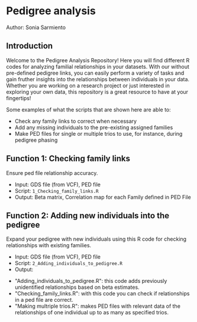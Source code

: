 # Pedigree analysis
Author: Sonia Sarmiento

## Introduction
Welcome to the Pedigree Analysis Repository! Here you will find different R codes for analyzing familial relationships in your datasets. With our without pre-defined pedigree links, you can easily perform a variety of tasks and gain fruther insights into the relationships between individuals in your data. Whether you are working on a research project or just interested in exploring your own data, this repository is a great resource to have at your fingertips!

Some examples of what the scripts that are shown here are able to:
* Check any family links to correct when necessary
* Add any missing individuals to the pre-existing assigned families
* Make PED files for single or multiple trios to use, for instance, during pedigree phasing


## Function 1: Checking family links
Ensure ped file relationship accuracy.
* Input: GDS file (from VCF), PED file
* Script: ```1_Checking_family_links.R```
* Output: Beta matrix, Correlation map for each Family defined in PED File

## Function 2: Adding new individuals into the pedigree
Expand your pedigree with new individuals using this R code for checking relationships with existing families.
* Input: GDS file (from VCF), PED file
* Script: ```2_Adding_individuals_to_pedigree.R```
* Output: 



- "Adding_individuals_to_pedigree.R": this code adds previously unidentified relationships based on beta estimates.
- "Checking_family_links.R": with this code you can check if relationships in a ped file are correct.
- "Making multriple trios.R": makes PED files with relevant data of the relationships of one individual up to as many as specified trios. 

